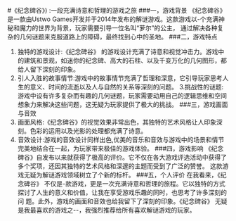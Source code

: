 #《纪念碑谷》) :一段充满诗意和哲理的游戏之旅
###一，游戏背景
《纪念碑谷》是一款由Ustwo Games开发并于2014年发布的解谜游戏。这款游戏以-个充满神秘和魔力的世界为背景，玩家需要引导一位名叫“萝尔”的公主，
 通过解决各种复杂的几何谜题来克服道路上的障碍，最终找到心中的圣地。
###二，游戏特点
1. 独特的游戏设计:《纪念碑谷》 的游戏设计充满了诗意和视觉冲击力。游戏中的建筑和景观，如迷你的纪念碑、高大的石柱、以及千变万化的几何图形，都给人留下深刻的印象。
2. 引人入胜的故事情节:游戏中的故事情节充满了哲理和深意，它引导玩家思考人生的意义、时间的流逝以及人与自然的关系等深刻的问题。
3.挑战性的谜题:游戏中设有许多复杂而有趣的几何谜题，玩家需要动用自己的逻辑思维和空间想象力来解决这些问题，这无疑为玩家提供了极大的挑战。
###三，游戏画面与音效
1. 画面风格:《纪念碑谷》的视觉效果非常出色，其独特的艺术风格让人印象深刻。色彩的运用以及光影的处理都充满了诗意。
2. 音效设计:游戏的音效设计同样出色,优美的音乐和音效与游戏中的场景和情节完美地结合在一起，为玩家带来极佳的游戏体验。
###四，游戏影响
《纪念碑谷》自发布以来就获得了极高的评价。它不仅在各大游戏评选活动中获得了多个奖项，还因其独特的艺术风格和深邃的主题而受到了广泛的赞誉。
这款游戏无疑为解谜游戏领域树立了个新的标杆。
###五，个人评价
在我看来，《纪念碑谷》 不仅是-款游戏，更是一次充满诗意和哲理的旅程。它以独特的方式探讨了人生的意义和价值，让我在享受游戏乐趣的同时，也思考了许多深刻的问
题。此外，游戏的画面和音效也给我留下了深刻的印象。《纪念碑谷》 无疑是我最喜欢的游戏之--，我强烈推荐给所有喜欢解谜游戏的玩家。
